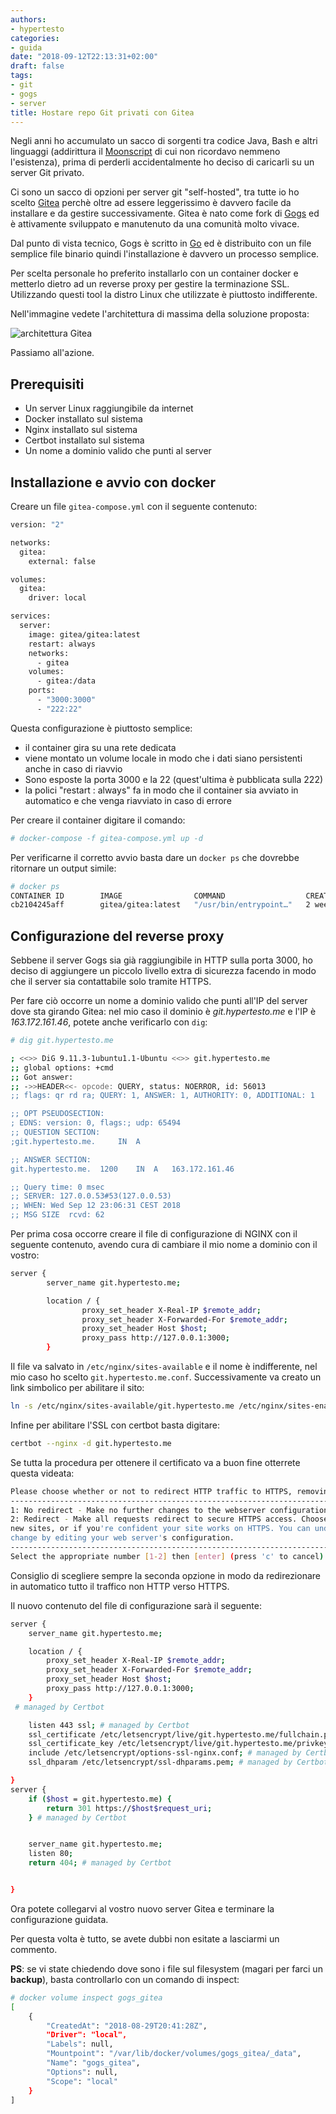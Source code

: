 ```yaml
---
authors:
- hypertesto
categories:
- guida
date: "2018-09-12T22:13:31+02:00"
draft: false
tags:
- git
- gogs
- server
title: Hostare repo Git privati con Gitea
---
```


Negli anni ho accumulato un sacco di sorgenti tra codice Java, Bash e altri linguaggi (addirittura il [Moonscript](https://moonscript.org/) di cui non ricordavo nemmeno l'esistenza), prima di perderli accidentalmente ho deciso di caricarli su un server Git privato.

Ci sono un sacco di opzioni per server git "self-hosted", tra tutte io ho scelto [Gitea](https://gitea.io/en-us/) perchè oltre ad essere leggerissimo è davvero facile da installare e da gestire successivamente. Gitea è nato come fork di [Gogs](https://gogs.io/) ed è attivamente sviluppato e manutenuto da una comunità molto vivace.

Dal punto di vista tecnico, Gogs è scritto in [Go](https://golang.org/) ed è distribuito con un file semplice file binario quindi l'installazione è davvero un processo semplice.

Per scelta personale ho preferito installarlo con un container docker e metterlo dietro ad un reverse proxy per gestire la terminazione SSL. Utilizzando questi tool la distro Linux che utilizzate è piuttosto indifferente.

Nell'immagine vedete l'architettura di massima della soluzione proposta:

![architettura Gitea](/images/gitea.png)

Passiamo all'azione.

## Prerequisiti

* Un server Linux raggiungibile da internet
* Docker installato sul sistema
* Nginx installato sul sistema
* Certbot installato sul sistema
* Un nome a dominio valido che punti al server


## Installazione e avvio con docker

Creare un file `gitea-compose.yml` con il seguente contenuto:

```Bash
version: "2"

networks:
  gitea:
    external: false

volumes:
  gitea:
    driver: local

services:
  server:
    image: gitea/gitea:latest
    restart: always
    networks:
      - gitea
    volumes:
      - gitea:/data
    ports:
      - "3000:3000"
      - "222:22"
```

Questa configurazione è piuttosto semplice:

* il container gira su una rete dedicata
* viene montato un volume locale in modo che i dati siano persistenti anche in caso di riavvio
* Sono esposte la porta 3000 e la 22 (quest'ultima è pubblicata sulla 222)
* la polici "restart : always" fa in modo che il container sia avviato in automatico e che venga riavviato in caso di errore

Per creare il container digitare il comando:

 ```Bash
 # docker-compose -f gitea-compose.yml up -d
 ```

Per verificarne il corretto avvio basta dare un `docker ps` che dovrebbe ritornare un output simile:

```Bash
# docker ps
CONTAINER ID        IMAGE                COMMAND                  CREATED             STATUS              PORTS                                         NAMES
cb2104245aff        gitea/gitea:latest   "/usr/bin/entrypoint…"   2 weeks ago         Up 2 weeks          0.0.0.0:3000->3000/tcp, 0.0.0.0:222->22/tcp   gogs_server_1
```

## Configurazione del reverse proxy

Sebbene il server Gogs sia già raggiungibile in HTTP sulla porta 3000, ho deciso di aggiungere un piccolo livello extra di sicurezza facendo in modo che il server sia contattabile solo tramite HTTPS.

Per fare ciò occorre un nome a dominio valido che punti all'IP del server dove sta girando Gitea: nel mio caso il dominio è *git.hypertesto.me* e l'IP è *163.172.161.46*, potete anche verificarlo con `dig`:

```Bash
# dig git.hypertesto.me

; <<>> DiG 9.11.3-1ubuntu1.1-Ubuntu <<>> git.hypertesto.me
;; global options: +cmd
;; Got answer:
;; ->>HEADER<<- opcode: QUERY, status: NOERROR, id: 56013
;; flags: qr rd ra; QUERY: 1, ANSWER: 1, AUTHORITY: 0, ADDITIONAL: 1

;; OPT PSEUDOSECTION:
; EDNS: version: 0, flags:; udp: 65494
;; QUESTION SECTION:
;git.hypertesto.me.		IN	A

;; ANSWER SECTION:
git.hypertesto.me.	1200	IN	A	163.172.161.46

;; Query time: 0 msec
;; SERVER: 127.0.0.53#53(127.0.0.53)
;; WHEN: Wed Sep 12 23:06:31 CEST 2018
;; MSG SIZE  rcvd: 62
```

Per prima cosa occorre creare il file di configurazione di NGINX con il seguente contenuto, avendo cura di cambiare il mio nome a dominio con il vostro:

```bash
server {
        server_name git.hypertesto.me;

        location / {
                proxy_set_header X-Real-IP $remote_addr;
                proxy_set_header X-Forwarded-For $remote_addr;
                proxy_set_header Host $host;
                proxy_pass http://127.0.0.1:3000;
        }
```

Il file va salvato in `/etc/nginx/sites-available` e il nome è indifferente, nel mio caso ho scelto `git.hypertesto.me.conf`. Successivamente va creato un lìnk simbolico per abilitare il sito:

```bash
ln -s /etc/nginx/sites-available/git.hypertesto.me /etc/nginx/sites-enabled/
```

Infine per abilitare l'SSL con certbot basta digitare:

```bash
certbot --nginx -d git.hypertesto.me
```

Se tutta la procedura per ottenere il certificato va a buon fine otterrete questa videata:
```bash
Please choose whether or not to redirect HTTP traffic to HTTPS, removing HTTP access.
-------------------------------------------------------------------------------
1: No redirect - Make no further changes to the webserver configuration.
2: Redirect - Make all requests redirect to secure HTTPS access. Choose this for
new sites, or if you're confident your site works on HTTPS. You can undo this
change by editing your web server's configuration.
-------------------------------------------------------------------------------
Select the appropriate number [1-2] then [enter] (press 'c' to cancel):
```

Consiglio di scegliere sempre la seconda opzione in modo da redirezionare in automatico tutto il traffico non HTTP verso HTTPS.

Il nuovo contenuto del file di configurazione sarà il seguente:

```bash
server {
	server_name git.hypertesto.me;

	location / {
		proxy_set_header X-Real-IP $remote_addr;
		proxy_set_header X-Forwarded-For $remote_addr;
		proxy_set_header Host $host;
		proxy_pass http://127.0.0.1:3000;
	}
 # managed by Certbot

    listen 443 ssl; # managed by Certbot
    ssl_certificate /etc/letsencrypt/live/git.hypertesto.me/fullchain.pem; # managed by Certbot
    ssl_certificate_key /etc/letsencrypt/live/git.hypertesto.me/privkey.pem; # managed by Certbot
    include /etc/letsencrypt/options-ssl-nginx.conf; # managed by Certbot
    ssl_dhparam /etc/letsencrypt/ssl-dhparams.pem; # managed by Certbot

}
server {
    if ($host = git.hypertesto.me) {
        return 301 https://$host$request_uri;
    } # managed by Certbot


	server_name git.hypertesto.me;
    listen 80;
    return 404; # managed by Certbot


}
```

Ora potete collegarvi al vostro nuovo server Gitea e terminare la configurazione guidata.

Per questa volta è tutto, se avete dubbi non esitate a lasciarmi un commento.

**PS**: se vi state chiedendo dove sono i file sul filesystem (magari per farci un **backup**), basta controllarlo con un comando di inspect:

```bash
# docker volume inspect gogs_gitea
[
    {
        "CreatedAt": "2018-08-29T20:41:28Z",
        "Driver": "local",
        "Labels": null,
        "Mountpoint": "/var/lib/docker/volumes/gogs_gitea/_data",
        "Name": "gogs_gitea",
        "Options": null,
        "Scope": "local"
    }
]

```
